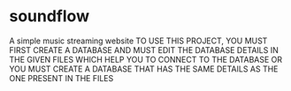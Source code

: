 # soundflow
A simple music streaming website
TO USE THIS PROJECT, YOU MUST FIRST CREATE A DATABASE AND MUST EDIT THE DATABASE DETAILS IN THE GIVEN FILES WHICH HELP YOU TO CONNECT TO THE DATABASE
OR YOU MUST CREATE A DATABASE THAT HAS THE SAME DETAILS AS THE ONE PRESENT IN THE FILES
